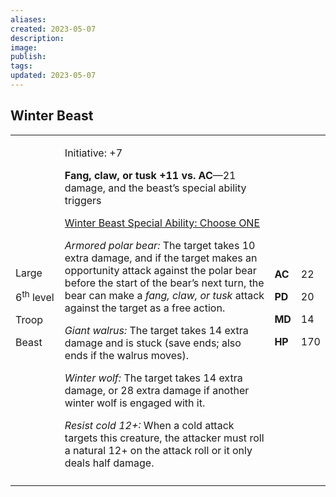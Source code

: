 ```yaml
---
aliases: 
created: 2023-05-07
description: 
image: 
publish: 
tags: 
updated: 2023-05-07
---
```


## Winter Beast

<table>
<colgroup>
<col style="width: 16%" />
<col style="width: 71%" />
<col style="width: 5%" />
<col style="width: 6%" />
</colgroup>
<tbody>
<tr class="odd">
<td><p>Large</p>
<p>6<sup>th</sup> level</p>
<p>Troop</p>
<p>Beast</p></td>
<td><p>Initiative: +7</p>
<p><strong>Fang, claw, or tusk +11 vs. AC</strong>—21 damage, and the
beast’s special ability triggers</p>
<p><u>Winter Beast Special Ability: Choose ONE</u></p>
<p><em>Armored polar bear:</em> The target takes 10 extra damage, and if
the target makes an opportunity attack against the polar bear before the
start of the bear’s next turn, the bear can make a <em>fang, claw, or
tusk</em> attack against the target as a free action.</p>
<p><em>Giant walrus:</em> The target takes 14 extra damage and is stuck
(save ends; also ends if the walrus moves).</p>
<p><em>Winter wolf:</em> The target takes 14 extra damage, or 28 extra
damage if another winter wolf is engaged with it.</p>
<p><em>Resist cold 12+:</em> When a cold attack targets this creature,
the attacker must roll a natural 12+ on the attack roll or it only deals
half damage.</p></td>
<td><p><strong>AC</strong></p>
<p><strong>PD</strong></p>
<p><strong>MD</strong></p>
<p><strong>HP</strong></p></td>
<td><p>22</p>
<p>20</p>
<p>14</p>
<p>170</p></td>
</tr>
<tr class="even">
<td></td>
<td></td>
<td></td>
<td></td>
</tr>
</tbody>
</table>

